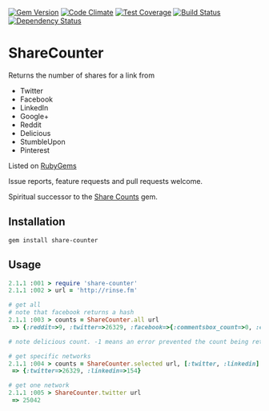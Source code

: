 [![Gem Version](https://badge.fury.io/rb/share-counter.png)](http://badge.fury.io/rb/share-counter)
[![Code Climate](https://codeclimate.com/github/ollieglass/share-counter/badges/gpa.svg)](https://codeclimate.com/github/ollieglass/share-counter)
[![Test Coverage](https://codeclimate.com/github/ollieglass/share-counter/badges/coverage.svg)](https://codeclimate.com/github/ollieglass/share-counter)
[![Build Status](https://travis-ci.org/ollieglass/share-counter.svg?branch=master)](https://travis-ci.org/ollieglass/share-counter)
[![Dependency Status](https://gemnasium.com/ollieglass/share-counter.svg)](https://gemnasium.com/ollieglass/share-counter)

# ShareCounter


Returns the number of shares for a link from

* Twitter
* Facebook
* LinkedIn
* Google+
* Reddit
* Delicious
* StumbleUpon
* Pinterest

Listed on [RubyGems](http://rubygems.org/gems/share-counter)

Issue reports, feature requests and pull requests welcome.

Spiritual successor to the [Share Counts](https://github.com/vitobotta/share_counts) gem.


## Installation

```
gem install share-counter
```


## Usage

```ruby
2.1.1 :001 > require 'share-counter'
2.1.1 :002 > url = 'http://rinse.fm'

# get all
# note that facebook returns a hash
2.1.1 :003 > counts = ShareCounter.all url
 => {:reddit=>9, :twitter=>26329, :facebook=>{:commentsbox_count=>0, :click_count=>3870, :total_count=>73322, :comment_count=>13597, :like_count=>39899, :share_count=>19826}, :linkedin=>154, :googleplus=>2, :delicious=>5, :stumbleupon=>2087, :pinterest=>0}

# note delicious count. -1 means an error prevented the count being retrieved

# get specific networks
2.1.1 :004 > counts = ShareCounter.selected url, [:twitter, :linkedin]
 => {:twitter=>26329, :linkedin=>154}

# get one network
2.1.1 :005 > ShareCounter.twitter url
 => 25042
```
